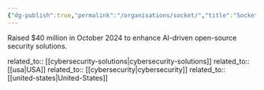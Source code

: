 ```yaml
---
{"dg-publish":true,"permalink":"/organisations/socket/","title":"Socket"}
---
```



Raised $40 million in October 2024 to enhance AI-driven open-source security solutions.

related_to:: [[cybersecurity-solutions\|cybersecurity-solutions]]
related_to:: [[usa\|USA]]
related_to:: [[cybersecurity\|cybersecurity]]
related_to:: [[united-states\|United-States]]

